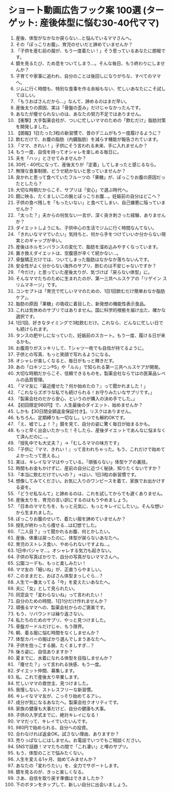 
# ショート動画広告フック案 100選 (ターゲット: 産後体型に悩む30-40代ママ)

1.  産後、体型がなかなか戻らない…と悩んでいるママさんへ。
2.  その「ぽっこりお腹」、育児のせいだと諦めていませんか？
3.  「子供を産む前の服が、もう一度着たい！」そう思っているあなたに朗報です。
4.  鏡を見るたび、ため息をついてしまう…。そんな毎日、もう終わりにしませんか？
5.  子育てや家事に追われ、自分のことは後回しになりがちな、すべてのママへ。
6.  ジムに行く時間も、特別な食事を作る余裕もない、忙しいあなたにこそ試してほしい。
7.  「もうおばさんだから…」なんて、諦めるのはまだ早い。
8.  産後太りの原因、実は「骨盤の歪み」だけじゃなかったんです。
9.  あなたが痩せられないのは、あなたの努力不足ではありません。
10. 【衝撃】大手製薬会社が、ついに忙しいママのための「飲むだけ」脂肪対策を開発しました。
11. 【朗報】1日たった3粒の新習慣で、昔のデニムがもう一度履けるように？
12. 飲むだけで、お腹の脂肪（内臓脂肪）を減らす機能が報告されています。
13. 「ママ、きれい！」子供にそう言われる未来、手に入れませんか？
14. もう一度、自信を持ってオシャレを楽しめる毎日に。
15. 夫を「ハッ」とさせてみませんか？
16. 30代・40代になって、産後太りが「定着」してしまったと感じるなら。
17. 無理な食事制限、どうせ続かないと思っていませんか？
18. 良かれと思って食べていたフルーツの「果糖」が、ぽっこりお腹の原因だったとしたら？
19. 大切な時期だからこそ、サプリは「安心」で選ぶ時代へ。
20. 鏡に映る、たくましい二の腕とぽっこりお腹…。妊娠前の自分はどこへ？
21. 子供の食べ残しを「もったいない」と食べてしまい、自己嫌悪に陥っていませんか？
22. 「太った？」夫からの何気ない一言が、深く突き刺さった経験、ありませんか？
23. ダイエットしようにも、子供中心の生活でジムに行く時間なんてない。
24. 「きれいなママでいたい」気持ちと、何から手をつけていいか分からない現実とのギャップが辛い。
25. 産後はホルモンバランスの変化で、脂肪を溜め込みやすくなっています。
26. 置き換えダイエットは、空腹感が辛くて続かない…。
27. 骨盤矯正だけでは、ついてしまった脂肪はなかなか落ちないんです。
28. 安全性がよく分からない海外のサプリ、飲むのは不安じゃないですか？
29. 「今だけ」と思っていた産後太りが、気づけば「戻らない体型」に。
30. そんなママたちのために生まれたのが、第一三共ヘルスケアの「リゲイン スリムマネージ」です。
31. コンセプトは「育児で忙しいママのための、1日1回飲むだけ簡単おなか脂肪ケア」。
32. 脂肪の原因「果糖」の吸収に着目した、新発想の機能性表示食品。
33. これは気休めのサプリではありません。国に科学的根拠を届け出た、確かな選択です。
34. 1日1回、好きなタイミングで3粒飲むだけ。これなら、どんなに忙しい日でも続けられます。
35. タンスの肥やしになっていた、妊娠前のスカート。もう一度、履ける日が来るかも。
36. お腹周りがスッキリして、Tシャツ一枚でも自信が持てるように。
37. 子供との写真、もっと笑顔で写れるようになる。
38. オシャレが楽しくなると、毎日がもっと輝きだす。
39. あの「ロキソニン®S」や「ルル」で知られる第一三共ヘルスケアが開発。
40. 大切な時期だからこそ、信頼できるものを。製薬会社ならではの医薬品レベルの品質管理。
41. 「ママ友に『最近痩せた？何か始めたの？』って聞かれました！」
42. 「これならズボラな私でも続けられる！お守りみたいなサプリです。」
43. 「製薬会社のだから安心、というのが購入の決め手でした。」
44. 【初回限定980円】で、人生最後のダイエット、始めませんか？
45. しかも【30日間全額返金保証付き】。リスクはありません。
46. もちろん、定期縛りも一切なし。いつでも解約OKです。
47. 「え、嘘でしょ！？」鏡を見て、自分の姿に驚く毎日が始まるかも。
48. もっと早く出会いたかった！そしたら、産後ダイエットであんなに悩まなくて済んだのに…。
49. 「授乳中でも大丈夫？」→「むしろママの味方です」
50. 「子供に『ママ、きれい！』って言われちゃった。もう、これだけで始めてよかったって思える。」
51. 実は、キレイなママはやっている。「頑張らない」体型ケアの裏技。
52. 時間もお金もかけずに、産前の自分に近づく秘訣、知りたくないですか？
53. 「本当に飲むだけでいいの？」→はい、1日3粒の新習慣です。
54. 想像してみてください。お気に入りのワンピースを着て、家族でお出かけする姿を。
55. 「どうせ私なんて」と諦めるのは、これを試してからでも遅くありません。
56. 産後太りを、育児の言い訳にするのはもうやめましょう。
57. 「日本のママたちを、もっと元気に、もっとキレイにしたい」。そんな想いから生まれました。
58. ぽっこりお腹のせいで、着たい服を諦めていませんか？
59. 授乳が終わったら痩せる…は幻想でした。
60. 「二人目？」って聞かれるお腹、何とかしたい。
61. 産後、体重は戻ったのに、体型が戻らないあなたへ。
62. 育児のストレス食い、やめられないですよね…。
63. 1日中パジャマ…。オシャレする気力も起きない。
64. 子供の写真ばかりで、自分の写真がないママさんへ。
65. 公園コーデも、もっと楽しみたい！
66. ママ友の「細いね」が、正直うらやましい。
67. このままだと、おばさん体型まっしぐら…？
68. 人生で一番太ってる「今」を変えたいあなたへ。
69. 夫に「女」として見られたい。
70. 同窓会で「変わらないね」って言われたい！
71. 自分のための時間、1日1分だけ作れませんか？
72. 頑張るママへの、製薬会社からのご褒美です。
73. もう、リバウンドは繰り返さない。
74. 私たちのためのサプリ、やっと見つけました。
75. 骨盤ガードルだけじゃ、もう限界。
76. 朝、着る服に悩む時間をなくしませんか？
77. 体型カバーの服ばかり選んでしまうあなたへ。
78. 子供を抱っこする腕、たくましすぎ…？
79. 後ろ姿に、自信ありますか？
80. 夏までに、水着になれる体型を目指しませんか？
81. 「痩せた？」って言われる快感、もう一度。
82. ダイエット仲間、募集します。
83. 私、これで産後太り卒業します。
84. 忙しいママの救世主、見つけました。
85. 我慢しない、ストレスフリーな新習慣。
86. キレイなママ友が、こっそり始めてるアレ。
87. 成分が気になるあなたへ。製薬会社クオリティです。
88. 家族の健康も大事だけど、自分の健康も大事。
89. 子供の入学式までに、絶対キレイになる！
90. ママだって、キレイでいたいんです。
91. 980円で始められる、自分への投資。
92. 合わなければ返金OK。試さない理由、ありますか？
93. 売りっぱなしにはしません。お電話でいつでもご相談ください。
94. SNSで話題！ママたちの間で「これ凄い」と噂のサプリ。
95. もう、体型のことで悩みたくない。
96. 人生を変える1ヶ月、始めてみませんか？
97. あなたの「変わりたい」を、全力でサポートします。
98. 鏡を見るのが、きっと楽しくなる。
99. さあ、自信を取り戻す準備はできましたか？
100. 下のボタンをタップして、新しい自分に出会いましょう。
